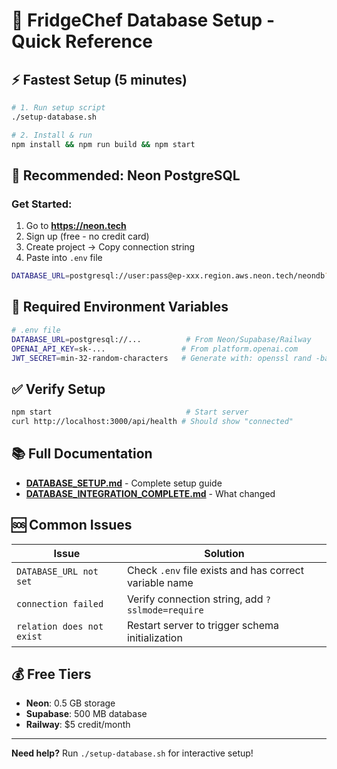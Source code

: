 # 🚀 FridgeChef Database Setup - Quick Reference

## ⚡ Fastest Setup (5 minutes)

```bash
# 1. Run setup script
./setup-database.sh

# 2. Install & run
npm install && npm run build && npm start
```

## 🎯 Recommended: Neon PostgreSQL

### Get Started:
1. Go to **https://neon.tech**
2. Sign up (free - no credit card)
3. Create project → Copy connection string
4. Paste into `.env` file

```bash
DATABASE_URL=postgresql://user:pass@ep-xxx.region.aws.neon.tech/neondb?sslmode=require
```

## 📝 Required Environment Variables

```bash
# .env file
DATABASE_URL=postgresql://...          # From Neon/Supabase/Railway
OPENAI_API_KEY=sk-...                 # From platform.openai.com
JWT_SECRET=min-32-random-characters   # Generate with: openssl rand -base64 32
```

## ✅ Verify Setup

```bash
npm start                              # Start server
curl http://localhost:3000/api/health # Should show "connected"
```

## 📚 Full Documentation

- **[DATABASE_SETUP.md](./DATABASE_SETUP.md)** - Complete setup guide
- **[DATABASE_INTEGRATION_COMPLETE.md](./DATABASE_INTEGRATION_COMPLETE.md)** - What changed

## 🆘 Common Issues

| Issue | Solution |
|-------|----------|
| `DATABASE_URL not set` | Check `.env` file exists and has correct variable name |
| `connection failed` | Verify connection string, add `?sslmode=require` |
| `relation does not exist` | Restart server to trigger schema initialization |

## 💰 Free Tiers

- **Neon**: 0.5 GB storage
- **Supabase**: 500 MB database
- **Railway**: $5 credit/month

---

**Need help?** Run `./setup-database.sh` for interactive setup!
